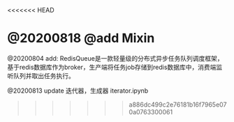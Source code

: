 <<<<<<< HEAD


@20200818
@add Mixin
=======
@20200804
add:
RedisQueue是一款轻量级的分布式异步任务队列调度框架，基于redis数据库作为broker，生产端将任务job存储到redis数据库中，消费端监听队列并取出任务执行。


@20200813
update
迭代器，生成器
iterator.ipynb
>>>>>>> a886dc499c2e76181b16f7965e070a0763300061
